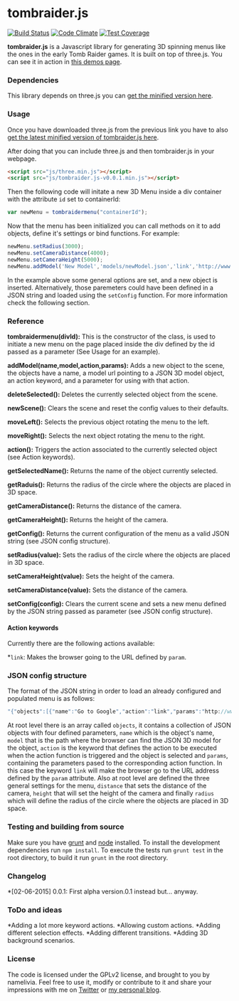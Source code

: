 tombraider.js
================
[![Build Status](https://travis-ci.org/namelivia/tombraider.js.svg?branch=master)](https://travis-ci.org/namelivia/tombraider.js)
[![Code Climate](https://codeclimate.com/github/namelivia/tomb-raider-menu/badges/gpa.svg)](https://codeclimate.com/github/namelivia/tomb-raider-menu)
[![Test Coverage](https://codeclimate.com/github/namelivia/tomb-raider-menu/badges/coverage.svg)](https://codeclimate.com/github/namelivia/tomb-raider-menu/coverage)

__tombraider.js__ is a Javascript library for generating 3D spinning menus like the ones in the early Tomb Raider
games. It is built on top of three.js. You can see it in action in [this demos page](under_construction).

### Dependencies ###

This library depends on three.js you can [get the minified version here](http://threejs.org/build/three.min.js).

### Usage ###

Once you have downloaded three.js from the previous link you have to also [get the latest minified version of tombraider.js here](http://tombraiderjs.namelivia.com/tombraider.js-v0.0.1.min.js).

After doing that you can include three.js and then tombraider.js in your webpage.

```html
<script src="js/three.min.js"></script>
<script src="js/tombraider.js-v0.0.1.min.js"></script>
```

Then the following code will initate a new 3D Menu inside a div container with the attribute ```id``` set to containerId: 

```javascript
var newMenu = tombraidermenu("containerId");
```

Now that the menu has been initialized you can call methods on it to add objects, define it's
settings or bind functions. For example:

```javascript
newMenu.setRadius(3000);
newMenu.setCameraDistance(4000);
newMenu.setCameraHeight(5000);
newMenu.addModel('New Model','models/newModel.json','link','http://www.google.com');
```

In the example above some general options are set, and a new object is inserted.
Alternatively, those paremeters could have been defined in a JSON string and loaded using the
```setConfig``` function. For more information check the following section.

### Reference ###

__tombraidermenu(divId):__
This is the constructor of the class, is used to initiate a new menu on the page placed inside the div defined by the id passed as a parameter (See Usage for an example).

__addModel(name,model,action,params):__
Adds a new object to the scene, the objects have a name, a model url pointing to a JSON 3D model object, an action keyword, and a parameter for using with that action.

__deleteSelected():__
Deletes the currently selected object from the scene.

__newScene():__
Clears the scene and reset the config values to their defaults.

__moveLeft():__
Selects the previous object rotating the menu to the left.

__moveRight():__
Selects the next object rotating the menu to the right.

__action():__
Triggers the action associated to the currently selected object (see Action keywords).

__getSelectedName():__
Returns the name of the object currently selected.

__getRaduis():__
Returns the radius of the circle where the objects are placed in 3D space.

__getCameraDistance():__
Returns the distance of the camera.

__getCameraHeight():__
Returns the height of the camera.

__getConfig():__
Returns the current configuration of the menu as a valid JSON string (see JSON config structure).

__setRadius(value):__
Sets the radius of the circle where the objects are placed in 3D space.

__setCameraHeight(value):__
Sets the height of the camera.

__setCameraDistance(value):__
Sets the distance of the camera.

__setConfig(config):__
Clears the current scene and sets a new menu defined by the JSON string passed as parameter (see JSON config structure).

#### Action keywords

Currently there are the following actions available:

*```link```: Makes the browser going to the URL defined by ```param```.

### JSON config structure ###

The format of the JSON string in order to load an already configured and populated menu is as follows:
```javascript
"{"objects":[{"name":"Go to Google","action":"link","params":"http://www.google.com","model":"models/chest/chest.json"},{"name":"Go To Facebook","action":"link","params":"http://www.facebook.com","model":"models/chest/chest.json"}],"distance":12000,"height":3000,"radius":6000}"
```

At root level there is an array called ```objects```, it contains a collection of JSON objects with four defined parameters, ```name``` which is the object's name, ```model``` that is the path where the browser can find the JSON 3D model for the object, ```action``` is the keyword that defines the action to be executed when the action function is triggered and the object is selected and ```params```, containing the parameters pased to the corresponding action function. In this case the keyword ```link``` will make the browser go to the URL address defined by the ```param``` attribute. 
Also at root level are defined the three general settings for the menu, ```distance``` that sets the distance of the camera, ```height``` that will set the height of the camera and finally ```radius``` which will define the radius of the circle where the objects are placed in 3D space.

### Testing and building from source ###

Make sure you have [grunt](http://gruntjs.com/) and [node](http://nodejs.org/download/) installed.
To install the development dependencies run ```npm install```.
To execute the tests run ```grunt test``` in the root directory, to build it run ```grunt``` in the root directory.

### Changelog ###

*[02-06-2015] 0.0.1: First alpha version.0.1 instead but... anyway.

### ToDo and ideas ###

*Adding a lot more keyword actions.
*Allowing custom actions.
*Adding different selection effects.
*Adding different transitions.
*Adding 3D background scenarios.

### License ###

The code is licensed under the GPLv2 license, and brought to you by namelivia. Feel free to use it, modify or contribute to it and share your impressions with me on [Twitter](http://wwww.twitter.com) or [my personal blog](http://www.namelivia.com).
